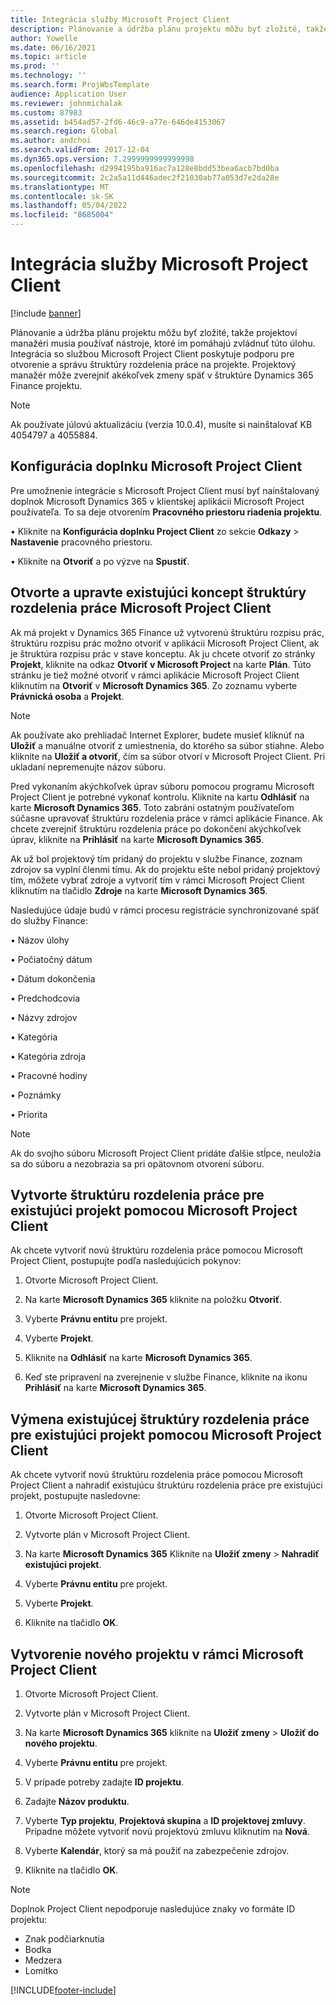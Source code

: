 ```yaml
---
title: Integrácia služby Microsoft Project Client
description: Plánovanie a údržba plánu projektu môžu byť zložité, takže projektoví manažéri musia používať nástroje, ktoré im pomáhajú zvládnuť túto úlohu. Integrácia so službou Microsoft Project Client poskytuje podporu pre otvorenie a správu štruktúry rozdelenia práce na projekte.
author: Yowelle
ms.date: 06/16/2021
ms.topic: article
ms.prod: ''
ms.technology: ''
ms.search.form: ProjWbsTemplate
audience: Application User
ms.reviewer: johnmichalak
ms.custom: 87983
ms.assetid: b454ad57-2fd6-46c9-a77e-646de4153067
ms.search.region: Global
ms.author: andchoi
ms.search.validFrom: 2017-12-04
ms.dyn365.ops.version: 7.2999999999999998
ms.openlocfilehash: d2994195ba916ac7a128e8bdd53bea6acb7bd0ba
ms.sourcegitcommit: 2c2a5a11d446adec2f21030ab77a053d7e2da28e
ms.translationtype: MT
ms.contentlocale: sk-SK
ms.lasthandoff: 05/04/2022
ms.locfileid: "8685004"
---
```

# <a name="microsoft-project-client-integration"></a>Integrácia služby Microsoft Project Client

[!include [banner](../includes/banner.md)]

Plánovanie a údržba plánu projektu môžu byť zložité, takže projektoví manažéri musia používať nástroje, ktoré im pomáhajú zvládnuť túto úlohu. Integrácia so službou Microsoft Project Client poskytuje podporu pre otvorenie a správu štruktúry rozdelenia práce na projekte. Projektový manažér môže zverejniť akékoľvek zmeny späť v štruktúre Dynamics 365 Finance projektu.

> [!NOTE]
> Ak používate júlovú aktualizáciu (verzia 10.0.4), musíte si nainštalovať KB 4054797 a 4055884.

## <a name="configure-the-microsoft-project-client-add-in"></a>Konfigurácia doplnku Microsoft Project Client
Pre umožnenie integrácie s Microsoft Project Client musí byť nainštalovaný doplnok Microsoft Dynamics 365 v klientskej aplikácii Microsoft Project používateľa. To sa deje otvorením **Pracovného priestoru riadenia projektu**.

•   Kliknite na **Konfigurácia doplnku Project Client** zo sekcie **Odkazy** > **Nastavenie** pracovného priestoru.

•   Kliknite na **Otvoriť** a po výzve na **Spustiť**.

## <a name="open-and-edit-an-existing-draft-work-breakdown-structure-in-microsoft-project-client"></a>Otvorte a upravte existujúci koncept štruktúry rozdelenia práce Microsoft Project Client
Ak má projekt v Dynamics 365 Finance už vytvorenú štruktúru rozpisu prác, štruktúru rozpisu prác možno otvoriť v aplikácii Microsoft Project Client, ak je štruktúra rozpisu prác v stave konceptu. Ak ju chcete otvoriť zo stránky **Projekt**, kliknite na odkaz **Otvoriť v Microsoft Project** na karte **Plán**. Túto stránku je tiež možné otvoriť v rámci aplikácie Microsoft Project Client kliknutím na **Otvoriť** v **Microsoft Dynamics 365**. Zo zoznamu vyberte **Právnická osoba** a **Projekt**.

> [!NOTE]
> Ak používate ako prehliadač Internet Explorer, budete musieť kliknúť na **Uložiť** a manuálne otvoriť z umiestnenia, do ktorého sa súbor stiahne. Alebo kliknite na **Uložiť a otvoriť**, čím sa súbor otvorí v Microsoft Project Client. Pri ukladaní nepremenujte názov súboru.

Pred vykonaním akýchkoľvek úprav súboru pomocou programu Microsoft Project Client je potrebné vykonať kontrolu. Kliknite na kartu **Odhlásiť** na karte **Microsoft Dynamics 365**. Toto zabráni ostatným používateľom súčasne upravovať štruktúru rozdelenia práce v rámci aplikácie Finance. Ak chcete zverejniť štruktúru rozdelenia práce po dokončení akýchkoľvek úprav, kliknite na **Prihlásiť** na karte **Microsoft Dynamics 365**.

Ak už bol projektový tím pridaný do projektu v službe Finance, zoznam zdrojov sa vyplní členmi tímu. Ak do projektu ešte nebol pridaný projektový tím, môžete vybrať zdroje a vytvoriť tím v rámci Microsoft Project Client kliknutím na tlačidlo **Zdroje** na karte **Microsoft Dynamics 365**. 

Nasledujúce údaje budú v rámci procesu registrácie synchronizované späť do služby Finance:

•   Názov úlohy

•   Počiatočný dátum

•   Dátum dokončenia

•   Predchodcovia

•   Názvy zdrojov

•   Kategória

•   Kategória zdroja

•   Pracovné hodiny

•   Poznámky

•   Priorita

> [!NOTE]
> Ak do svojho súboru Microsoft Project Client pridáte ďalšie stĺpce, neuložia sa do súboru a nezobrazia sa pri opätovnom otvorení súboru.

## <a name="create-the-work-breakdown-structure-for-an-existing-project-using-microsoft-project-client"></a>Vytvorte štruktúru rozdelenia práce pre existujúci projekt pomocou Microsoft Project Client
Ak chcete vytvoriť novú štruktúru rozdelenia práce pomocou Microsoft Project Client, postupujte podľa nasledujúcich pokynov:


1.  Otvorte Microsoft Project Client.

2.  Na karte **Microsoft Dynamics 365** kliknite na položku **Otvoriť**.

3.  Vyberte **Právnu entitu** pre projekt.

4.  Vyberte **Projekt**.

5.  Kliknite na **Odhlásiť** na karte **Microsoft Dynamics 365**.

6.  Keď ste pripravení na zverejnenie v službe Finance, kliknite na ikonu **Prihlásiť** na karte **Microsoft Dynamics 365**.

## <a name="replace-the-existing-work-breakdown-structure-for-an-existing-project-using-microsoft-project-client"></a>Výmena existujúcej štruktúry rozdelenia práce pre existujúci projekt pomocou Microsoft Project Client
Ak chcete vytvoriť novú štruktúru rozdelenia práce pomocou Microsoft Project Client a nahradiť existujúcu štruktúru rozdelenia práce pre existujúci projekt, postupujte nasledovne:

1.  Otvorte Microsoft Project Client.

2.  Vytvorte plán v Microsoft Project Client.

3.  Na karte **Microsoft Dynamics 365** Kliknite na **Uložiť zmeny** > **Nahradiť existujúci projekt**.

4.  Vyberte **Právnu entitu** pre projekt.

5.  Vyberte **Projekt**.

6.  Kliknite na tlačidlo **OK**.

## <a name="create-a-new-project-from-within-microsoft-project-client"></a>Vytvorenie nového projektu v rámci Microsoft Project Client


1.  Otvorte Microsoft Project Client.

2.  Vytvorte plán v Microsoft Project Client.

3.  Na karte **Microsoft Dynamics 365** kliknite na **Uložiť zmeny** > **Uložiť do nového projektu**.

4.  Vyberte **Právnu entitu** pre projekt.

5.  V prípade potreby zadajte **ID projektu**.

6.  Zadajte **Názov produktu**.

7.  Vyberte **Typ projektu**, **Projektová skupina** a **ID projektovej zmluvy**. Prípadne môžete vytvoriť novú projektovú zmluvu kliknutím na **Nová**.

8.  Vyberte **Kalendár**, ktorý sa má použiť na zabezpečenie zdrojov.

11. Kliknite na tlačidlo **OK**.

> [!NOTE]
> Doplnok Project Client nepodporuje nasledujúce znaky vo formáte ID projektu:
> 
>   - Znak podčiarknutia
>   - Bodka
>   - Medzera
>   - Lomítko

[!INCLUDE[footer-include](../includes/footer-banner.md)]
